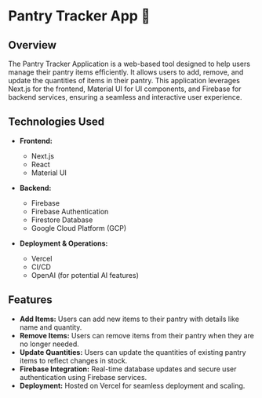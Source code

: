 # Pantry Tracker App 🍞

## Overview

The Pantry Tracker Application is a web-based tool designed to help users manage their pantry items efficiently. It allows users to add, remove, and update the quantities of items in their pantry. This application leverages Next.js for the frontend, Material UI for UI components, and Firebase for backend services, ensuring a seamless and interactive user experience.



## Technologies Used

- **Frontend:**
  - Next.js
  - React
  - Material UI


- **Backend:**
  - Firebase
  - Firebase Authentication
  - Firestore Database
  - Google Cloud Platform (GCP)


- **Deployment & Operations:**
  - Vercel
  - CI/CD
  - OpenAI (for potential AI features)



## Features

- **Add Items:** Users can add new items to their pantry with details like name and quantity.
- **Remove Items:** Users can remove items from their pantry when they are no longer needed.
- **Update Quantities:** Users can update the quantities of existing pantry items to reflect changes in stock.
- **Firebase Integration:** Real-time database updates and secure user authentication using Firebase services.
- **Deployment:** Hosted on Vercel for seamless deployment and scaling.
